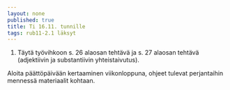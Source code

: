 ```yaml
---
layout: none
published: true
title: Ti 16.11. tunnille
tags: rub11-2.1 läksyt
---
```

1. Täytä työvihkoon s. 26 alaosan tehtävä ja s. 27 alaosan tehtävä (adjektiivin ja substantiivin yhteistaivutus).

Aloita päättöpäivään kertaaminen viikonloppuna, ohjeet tulevat perjantaihin mennessä materiaalit kohtaan.